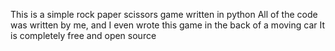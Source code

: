This is a simple rock paper scissors game written in python
All of the code was written by me, and I even wrote this game in the back of a moving car
It is completely free and open source
